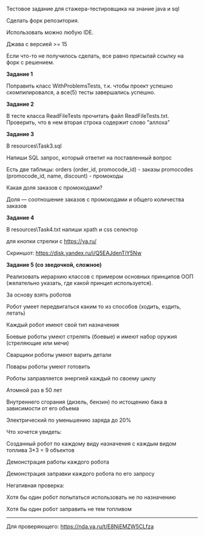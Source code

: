Тестовое задание для стажера-тестировщика на знание java и sql

Сделать форк репозитория.

Иcпользовать можно любую IDE.

Джава с версией >= 15

Если что-то не получилось сделать, все равно присылай ссылку на форк с решением.

**Задание 1**

Поправить класс WithProblemsTests, т.к. чтобы проект успешно скомпилировался,
а все(5) тесты завершались успешно.

**Задание 2**

В тесте класса ReadFileTests прочитать файл ReadFileTests.txt.
Проверить, что в нем вторая строка содержит слово "аллоха"

**Задание 3**

В resources\Task3.sql

Напиши SQL запрос, который ответит на поставленный вопрос

Есть две таблицы:
orders (order_id, promocode_id) - заказы
promocodes (promocode_id, name, discount) - промокоды

Какая доля заказов с промокодами?

Доля — соотношение заказов с промокодами и общего количества заказов

**Задание 4**

В resources\Task4.txt
напиши xpath и css селектор 

для кнопки стрелки с https://ya.ru/

Скриншот:
https://disk.yandex.ru/i/Q5EAJdenTiY5Nw


**Задание 5 (со зведочкой, сложное)**

Реализовать иерархию классов с примером основных принципов ООП (желательно указать, где какой принцип используется).

За основу взять роботов

Робот умеет передвигаться каким то из способов (ходить, ездить, летать)

Каждый робот имеют свой тип назначения

Боевые роботы умеют стрелять (боевые) и имеют набор оружия (стреляющие или мечи)

Сварщики роботы умеют варить детали

Повары роботы умеют готовить

Роботы заправляется энергией каждый по своему циклу

Атомной раз в 50 лет

Внутреннего сгорания (дизель, бензин) по истощению бака в зависимости от его объема

Электрический по уменьшению заряда до 20%

Что хочется увидеть:

Созданный робот по каждому виду назначения с каждым видом топлива 3*3 = 9 объектов

Демонстрация работы каждого робота

Демонстрация заправки каждого робота по его запросу

Негативная проверка:

Хотя бы один робот попытаться использовать не по назначению

Хотя бы один робот заправить не тем топливом

----
Для проверяющего:
https://nda.ya.ru/t/E8NjEMZW5CLfza